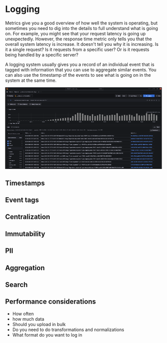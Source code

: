 # Logging

Metrics give you a good overview of how well the system is operating, but sometimes you need to dig into the details to full understand what is going on. For example, you might see that your request latency is going up unexpectedly. However, the response time metric only tells you that the overall system latency is increase. It doesn't tell you why it is increasing. Is it a single request? Is it requests from a specific user? Or is it requests being handled by a specific server?

A logging system usually gives you a record of an individual event that is tagged with information that you can use to aggregate similar events. You can also use the timestamp of the events to see what is going on in the system at the same time.

![Grafana log explorer](grafanaLogExplorer.png)

## Timestamps

## Event tags

## Centralization

## Immutability

## PII

## Aggregation

## Search

## Performance considerations

- How often
- how much data
- Should you upload in bulk
- Do you need to do transformations and normalizations
- What format do you want to log in
